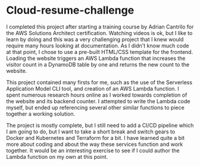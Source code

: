 # Cloud-resume-challenge
 
I completed this project after starting a training course by Adrian Cantrilo for the AWS Solutions Architect certification.  Watching videos is ok, but I like to learn by doing and this was a very challenging project that I knew would require many hours looking at documentation. As I didn't know much code at that point, I chose to use a pre-built HTML/CSS template for the frontend. Loading the website triggers an AWS Lambda function that increases the visitor count in a DynamoDB table by one and returns the new count to the website.

This project contained many firsts for me, such as the use of the Serverless Application Model CLI tool, and creation of an AWS Lambda function. I spent numerous research hours online as I worked towards completion of the website and its backend counter. I attempted to write the Lambda code myself, but ended up referencing several other similar functions to piece together a working solution.

The project is mostly complete, but I still need to add a CI/CD pipeline which I am going to do, but I want to take a short break and switch gears to Docker and Kubernetes and Terraform for a bit. I have learned quite a bit more about coding and about the way these services function and work together. It would be an interesting exercise to see if I could author the Lambda function on my own at this point.
